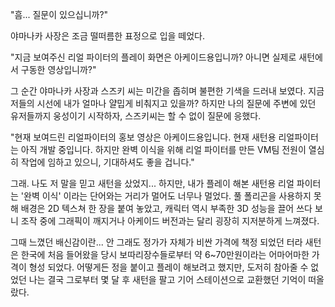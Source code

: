 "흠... 질문이 있으십니까?" 

야마나카 사장은 조금 떨떠름한 표정으로 입을 떼었다. 

"지금 보여주신 리얼 파이터의 플레이 화면은 아케이드용입니까? 아니면 실제로 새턴에서 구동한 영상입니까?" 

그 순간 야마나카 사장과 스즈키 씨는 미간을 좁히며 불편한 기색을 드러내 보였다. 
지금 저들의 시선에 내가 얼마나 얄밉게 비춰지고 있을까? 
하지만 나의 질문에 주변에 있던 유저들까지 웅성이기 시작하자, 스즈키씨는 할 수 없이 질문에 응했다. 

"현재 보여드린 리얼파이터의 홍보 영상은 아케이드용입니다. 현재 새턴용 리얼파이터는 아직 개발 중입니다. 하지만 완벽 이식을 위해 리얼 파이터를 만든 VM팀 전원이 열심히 작업에 임하고 있으니, 기대하셔도 좋을 겁니다." 

그래. 나도 저 말을 믿고 새턴을 샀었지... 
하지만, 내가 플레이 해본 새턴용 리얼 파이터는 '완벽 이식' 이라는 단어와는 거리가 멀어도 너무나 멀었다. 
풀 폴리곤을 사용하지 못해 배경은 2D 텍스쳐 한 장을 붙여 놓았고, 캐릭터 역시 부족한 3D 성능을 끌어 쓰다 보니 조작 중에 그래픽이 깨지거나 아케이드 버전과는 달리 굉장히 지저분하게 느껴졌다. 

그때 느꼈던 배신감이란... 
안 그래도 정가가 자체가 비싼 가격에 책정 되었던 터라 새턴은 한국에 처음 들어왔을 당시 보따리장수들로부터 약 6~70만원이라는 어마어마한 가격이 형성 되었다. 
어떻게든 정을 붙이고 플레이 해보려고 했지만, 도저히 참아줄 수 없었던 나는 결국 그로부터 몇 달 후 새턴을 팔고 기어 스테이션으로 교환했던 기억이 떠올랐다. 